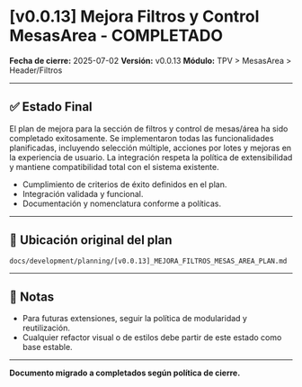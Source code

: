 # [v0.0.13] Mejora Filtros y Control MesasArea - COMPLETADO

**Fecha de cierre:** 2025-07-02
**Versión:** v0.0.13
**Módulo:** TPV > MesasArea > Header/Filtros

---

## ✅ Estado Final

El plan de mejora para la sección de filtros y control de mesas/área ha sido completado exitosamente. Se implementaron todas las funcionalidades planificadas, incluyendo selección múltiple, acciones por lotes y mejoras en la experiencia de usuario. La integración respeta la política de extensibilidad y mantiene compatibilidad total con el sistema existente.

- Cumplimiento de criterios de éxito definidos en el plan.
- Integración validada y funcional.
- Documentación y nomenclatura conforme a políticas.

---

## 📁 Ubicación original del plan
`docs/development/planning/[v0.0.13]_MEJORA_FILTROS_MESAS_AREA_PLAN.md`

---

## 📝 Notas
- Para futuras extensiones, seguir la política de modularidad y reutilización.
- Cualquier refactor visual o de estilos debe partir de este estado como base estable.

---

**Documento migrado a completados según política de cierre.**
